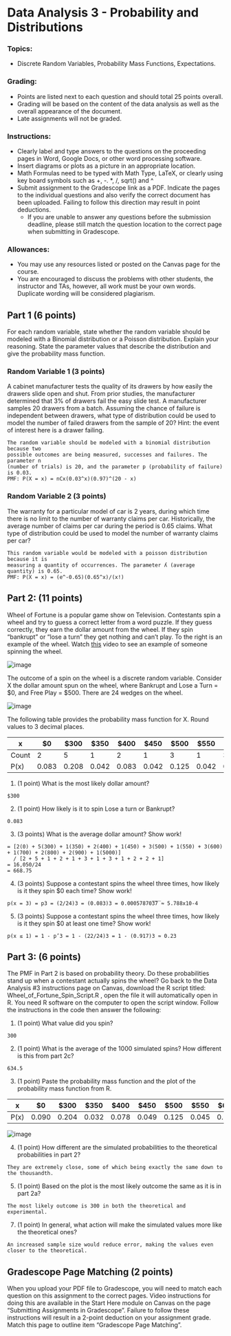 # Data Analysis 3 - Probability and Distributions
### Topics:
- Discrete Random Variables, Probability Mass Functions, Expectations.

### Grading:
- Points are listed next to each question and should total 25 points overall.
- Grading will be based on the content of the data analysis as well as the overall appearance of the document.
- Late assignments will not be graded.

### Instructions:
- Clearly label and type answers to the questions on the proceeding pages in Word, Google Docs, or other word processing software.
- Insert diagrams or plots as a picture in an appropriate location.
- Math Formulas need to be typed with Math Type, LaTeX, or clearly using key board symbols such as +, -. *, /, sqrt() and ^
- Submit assignment to the Gradescope link as a PDF. Indicate the pages to the individual questions and also verify the correct document has been uploaded. Failing to follow this direction may result in point deductions.
  - If you are unable to answer any questions before the submission deadline, please still match the question location to the correct page when submitting in Gradescope.

### Allowances:
- You may use any resources listed or posted on the Canvas page for the course.
- You are encouraged to discuss the problems with other students, the instructor and TAs, however, all work must be your own words. Duplicate wording will be considered plagiarism.

## Part 1 (6 points)
For each random variable, state whether the random variable should be modeled with a Binomial distribution or a Poisson distribution. Explain your reasoning. State the parameter values that describe the distribution and give the probability mass function.

### Random Variable 1 (3 points)
A cabinet manufacturer tests the quality of its drawers by how easily the drawers slide open and shut. From prior studies, the manufacturer determined that 3% of drawers fail the easy slide test. A manufacturer samples 20 drawers from a batch. Assuming the chance of failure is independent between drawers, what type of distribution could be used to model the number of failed drawers from the sample of 20? Hint: the event of interest here is a drawer failing.
```
The random variable should be modeled with a binomial distribution because two
possible outcomes are being measured, successes and failures. The parameter n
(number of trials) is 20, and the parameter p (probability of failure) is 0.03.
PMF: P(X = x) = nCx(0.03^x)(0.97)^(20 - x)
```

### Random Variable 2 (3 points)
The warranty for a particular model of car is 2 years, during which time there is no limit to the number of warranty claims per car.  Historically, the average number of claims per car during the period is 0.65 claims. What type of distribution could be used to model the number of warranty claims per car?
```
This random variable would be modeled with a poisson distribution because it is
measuring a quantity of occurrences. The parameter ʎ (average quantity) is 0.65.
PMF: P(X = x) = (e^-0.65)(0.65^x)/(x!)
```

## Part 2: (11 points)
Wheel of Fortune is a popular game show on Television. Contestants spin a wheel and try to guess a correct letter from a word puzzle. If they guess correctly, they earn the dollar amount from the wheel. If they spin “bankrupt” or “lose a turn” they get nothing and can’t play. To the right is an example of the wheel.  Watch [this](https://www.youtube.com/watch?v=_Pv33JWBdY8) video to see an example of someone spinning the wheel.

![image](https://user-images.githubusercontent.com/25465133/164578481-354a6c20-26a5-4810-84c0-fe767e904936.png)

The outcome of a spin on the wheel is a discrete random variable. Consider X the dollar amount spun on the wheel, where Bankrupt and Lose a Turn = $0, and Free Play = $500. There are 24 wedges on the wheel.

![image](https://user-images.githubusercontent.com/25465133/164578600-6f674c90-af9e-496d-94ce-7c6e0cad1385.png)

The following table provides the probability mass function for X. Round values to 3 decimal places.

x | $0 | $300 | $350 | $400 | $450 | $500 | $550 | $600 | $700 | $800 | $900 | $5000
---|---|---|---|---|---|---|---|---|---|---|---|---
Count | 2 | 5 | 1 | 2 | 1 | 3 | 1 | 3 | 1 | 2 | 2 | 1
P(x) | 0.083 | 0.208 | 0.042 | 0.083 | 0.042 | 0.125 | 0.042 | 0.125 | 0.042 | 0.083 | 0.083 | 0.042

1. (1 point) What is the most likely dollar amount?
```
$300
```

2. (1 point) How likely is it to spin Lose a turn or Bankrupt?
```
0.083
```

3. (3 points) What is the average dollar amount? Show work!
```
= [2(0) + 5(300) + 1(350) + 2(400) + 1(450) + 3(500) + 1(550) + 3(600) + 1(700) + 2(800) + 2(900) + 1(5000)]
  / [2 + 5 + 1 + 2 + 1 + 3 + 1 + 3 + 1 + 2 + 2 + 1]
= 16,050/24
= 668.75
```

4. (3 points) Suppose a contestant spins the wheel three times, how likely is it they spin $0 each time? Show work!
```
p(x = 3) = p3 = (2/24)3 = (0.083)3 = 0.00057870̅3̅7̅ ≈ 5.788x10-4
```

5. (3 points) Suppose a contestant spins the wheel three times, how likely is it they spin $0 at least one time? Show work!
```
p(x ≤ 1) = 1 - p’3 = 1 - (22/24)3 = 1 - (0.917)3 ≈ 0.23
```

## Part 3: (6 points)
The PMF in Part 2 is based on probability theory. Do these probabilities stand up when a contestant actually spins the wheel?  Go back to the Data Analysis #3 instructions page on Canvas, download the R script titled: Wheel_of_Fortune_Spin_Script.R  , open the file it will automatically open in R. You need R software on the computer to open the script window.  Follow the instructions in the code then answer the following:  

1. (1 point) What value did you spin?
```
300
```

2. (1 point) What is the average of the 1000 simulated spins? How different is this from part 2c?
```
634.5
```

3. (1 point) Paste the probability mass function and the plot of the probability mass function from R.

x | $0 | $300 | $350 | $400 | $450 | $500 | $550 | $600 | $700 | $800 | $900 | $5000
---|---|---|---|---|---|---|---|---|---|---|---|---
P(x) | 0.090 | 0.204 | 0.032 | 0.078 | 0.049 | 0.125 | 0.045 | 0.102 | 0.042 | 0.099 | 0.102 | 0.032

![image](https://user-images.githubusercontent.com/25465133/164590079-0c973ade-99e9-409e-9c6f-f4deb2e1e469.png)

4. (1 point) How different are the simulated probabilities to the theoretical probabilities in part 2?
```
They are extremely close, some of which being exactly the same down to the thousandth.
```

5. (1 point) Based on the plot is the most likely outcome the same as it is in part 2a?
```
The most likely outcome is 300 in both the theoretical and experimental.
```

7. (1 point) In general, what action will make the simulated values more like the theoretical ones?
```
An increased sample size would reduce error, making the values even closer to the theoretical.
```

## Gradescope Page Matching (2 points)
When you upload your PDF file to Gradescope, you will need to match each question on this assignment to the correct pages. Video instructions for doing this are available in the Start Here module on Canvas on the page “Submitting Assignments in Gradescope”. Failure to follow these instructions will result in a 2-point deduction on your assignment grade. Match this page to outline item “Gradescope Page Matching”.
